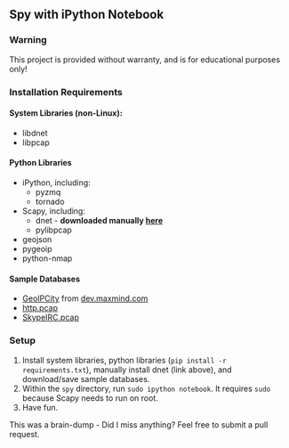 ## Spy with iPython Notebook

### Warning

This project is provided without warranty, and is for educational purposes only!

### Installation Requirements

#### System Libraries (non-Linux):

* libdnet
* libpcap

#### Python Libraries

* iPython, including:
	* pyzmq
	* tornado
* Scapy, including:
	* dnet - **downloaded manually [here](http://libdnet.sourceforge.net/)**
	* pylibpcap
* geojson
* pygeoip
* python-nmap

#### Sample Databases

* [GeoIPCity](http://geolite.maxmind.com/download/geoip/database/GeoLiteCity.dat.gz) from [dev.maxmind.com](http://dev.maxmind.com/geoip/legacy/geolite/)
* [http.pcap](http://wiki.wireshark.org/SampleCaptures?action=AttachFile&do=get&target=http.cap)
* [SkypeIRC.pcap](http://wiki.wireshark.org/SampleCaptures?action=AttachFile&do=get&target=SkypeIRC.cap) 

### Setup

1. Install system libraries, python libraries (`pip install -r requirements.txt`), manually install dnet (link above), and download/save sample databases.
2. Within the `spy` directory, run `sudo ipython notebook`.  It requires `sudo` because Scapy needs to run on root.
3. Have fun.

This was a brain-dump - Did I miss anything?  Feel free to submit a pull request.